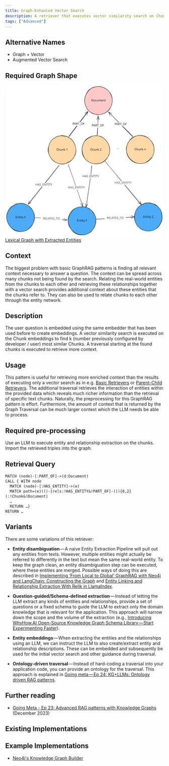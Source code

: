```yaml
---
title: Graph-Enhanced Vector Search
description: A retriever that executes vector similarity search on Chunks and continues to execute a graph traversal starting from the found nodes.
tags: ["Advanced"]
---
```


## Alternative Names

- Graph + Vector
- Augmented Vector Search

## Required Graph Shape

![](../../../../assets/images/knowledge-graph-lexical-graph-extracted-entities.svg)
[Lexical Graph with Extracted Entities](/reference/knowledge-graph/lexical-graph-extracted-entities)

## Context

The biggest problem with basic GraphRAG patterns is finding all relevant context necessary to answer a question. 
The context can be spread across many chunks not being found by the search. 
Relating the real-world entities from the chunks to each other and retrieving these relationships together with a vector search provides additional context about these entities that the chunks refer to. 
They can also be used to relate chunks to each other through the entity network.

## Description

The user question is embedded using the same embedder that has been used before to create embeddings. 
A vector similarity search is executed on the Chunk embeddings to find k (number previously configured by developer / user) most similar Chunks. 
A traversal starting at the found chunks is executed to retrieve more context.

## Usage

This pattern is useful for retrieving more enriched context than the results of executing only a vector search as in e.g. [Basic Retrievers](/reference/graphrag/basic-retriever) or [Parent-Child Retrievers](/reference/graphrag/parent-child-retriever). 
The additional traversal retrieves the interaction of entities within the provided data which reveals much richer information than the retrieval of specific text chunks. 
Naturally, the preprocessing for this GraphRAG pattern is effort. 
Furthermore, the amount of context that is returned by the Graph Traversal can be much larger context which the LLM needs be able to process.

## Required pre-processing

Use an LLM to execute entity and relationship extraction on the chunks. Import the retrieved triples into the graph.

## Retrieval Query

```cypher
MATCH (node)-[:PART_OF]->(d:Document)
CALL { WITH node
  MATCH (node)-[:HAS_ENTITY]->(e)
  MATCH path=(e)(()-[rels:!HAS_ENTITY&!PART_OF]-()){0,2}(:!Chunk&!Document)
  …
  RETURN …}
RETURN …
```

## Variants

There are some variations of this retriever:

* **Entity disambiguation** — A naive Entity Extraction Pipeline will pull out any entities from texts. However, multiple entities might actually be referred to differently in the text but mean the same real-world entity. To keep the graph clean, an entity disambiguation step can be executed, where these entities are merged. Possible ways of doing this are described in [Implementing ‘From Local to Global’ GraphRAG with Neo4j and LangChain: Constructing the Graph](https://neo4j.com/developer-blog/global-graphrag-neo4j-langchain/) and [Entity Linking and Relationship Extraction With Relik in LlamaIndex](https://neo4j.com/developer-blog/entity-linking-relationship-extraction-relik-llamaindex/).

* **Question-guided/Schema-defined extraction** — Instead of letting the LLM extract any kinds of entities and relationships, provide a set of questions or a fixed schema to guide the LLM to extract only the domain knowledge that is relevant for the application. This approach will narrow down the scope and the volume of the extraction (e.g., [Introducing WhyHow.AI Open-Source Knowledge Graph Schema Library — Start Experimenting Faster](https://medium.com/enterprise-rag/introducing-whyhow-ai-open-source-knowledge-graph-schema-library-start-experimenting-faster-0d836b76efe6)).

* **Entity embeddings** — When extracting the entities and the relationships using an LLM, we can instruct the LLM to also create/extract entity and relationship descriptions. These can be embedded and subsequently be used for the initial vector search and other guidance during traversal.
* **Ontology-driven traversal** — Instead of hard-coding a traversal into your application code, you can provide an ontology for the traversal. This approach is explained in [Going meta — Ep 24: KG+LLMs: Ontology driven RAG patterns](https://www.youtube.com/watch?v=5_WXr0GtVas&list=PL9Hl4pk2FsvX-5QPvwChB-ni_mFF97rCE&index=5).

## Further reading

- [Going Meta - Ep 23: Advanced RAG patterns with Knowledge Graphs](https://www.youtube.com/watch?v=E_JO4-2D5Xs&list=PL9Hl4pk2FsvX-5QPvwChB-ni_mFF97rCE&index=6) (December 2023)

## Existing Implementations

## Example Implementations

- [Neo4j's Knowledge Graph Builder](https://github.com/neo4j-labs/llm-graph-builder)
